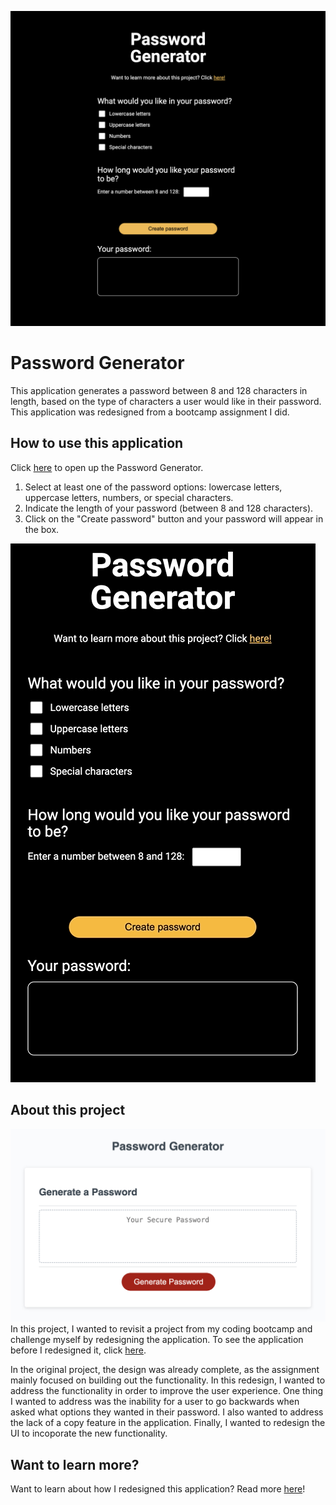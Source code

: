 ![password generator screenshot](./assets/images/password-generator.png) 

# Password Generator
This application generates a password between 8 and 128 characters in length, based on the type of characters a user would like in their password.  This application was redesigned from a bootcamp assignment I did.

## How to use this application
Click [here](https://guillermo-martin.github.io/passwordGenerator2/) to open up the Password Generator.

1. Select at least one of the password options:  lowercase letters, uppercase letters, numbers, or special characters.
2. Indicate the length of your password (between 8 and 128 characters).
3. Click on the "Create password" button and your password will appear in the box.

![password generator gift](./assets/images/create-password.gif) 


## About this project
![password generator gift](./assets/images/password-generator-v1.png) 
In this project, I wanted to revisit a project from my coding bootcamp and challenge myself by redesigning the application.  To see the application before I redesigned it, click [here](https://guillermo-martin.github.io/passwordGenerator/).  

In the original project, the design was already complete, as the assignment mainly focused on building out the functionality.  In this redesign, I wanted to address the functionality in order to improve the user experience.  One thing I wanted to address was the inability for a user to go backwards when asked what options they wanted in their password.  I also wanted to address the lack of a copy feature in the application.  Finally, I wanted to redesign the UI to incoporate the new functionality.


## Want to learn more?
Want to learn about how I redesigned this application?  Read more [here](https://guillermo-martin.github.io/passwordGenerator2)!

<!-- https://guillermo-martin.github.io/passwordGenerator/

## Description

The app generates a password between 8 and 128 characters. When a user presses the "Generate Password" button, a series of prompts will be given to the user. These prompts ask how long the user would like their password and if they want lowercase letters, uppercase letters, numbers, or special characters in their password. Using these prompts, a password will be generated that meets the user's desired length and desired criteria. The app will then display an alert with a randomly generated password meeting the user's desired criteria. The password will also be printed out onto the text area.

## Technologies
* Languages, frameworks, various tools
    * HTML, CSS, and JavaScript

## Challenges
* Your experience building this app
    * I had ups and downs building the app.  There were times when I was proud of myself for coming up with certain aspects of the code on my own, such as creating the functions and determining some of the logic.  There were also some frustrating times when I felt like I had an idea and when I tried to execute it, it wouldn't work.
* What was difficult
    * One of the difficult parts of this homework, I thought, was trying to loop through all of the character generator functions a certain number of times.  Depending on the user's desired password length, the loop would repeat that many times, but then would provide a password that didn't meet the user's desired length.
* What did you learn
    * I learned about "NaN", using while loops, and to focus on one issue at a time.
    * I also learned to break problems down into smaller problems and tackle those smaller problems first. 
    * I also learned that using alerts was a good way of troubleshooting my code.
* How did you go about solving a problem
    * To solve a problem, I would write down what the problem was, and ask myself questions on how to accomplish it.  I would then write down each idea and then tackle each idea one at a time.
    * I also used the console and alerts to help me see any issues I was having.
    * I also would Google things and attend office hours.

## Screenshot
![homework 3 screenshot](./assets/images/Homework3-screenshot.png) -->
